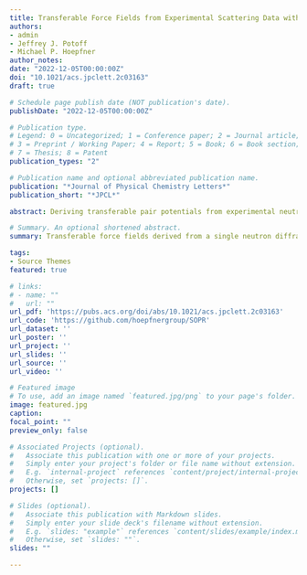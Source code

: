 ```yaml
---
title: Transferable Force Fields from Experimental Scattering Data with Machine Learning Assisted Structure Refinement
authors:
- admin
- Jeffrey J. Potoff
- Michael P. Hoepfner
author_notes:
date: "2022-12-05T00:00:00Z"
doi: "10.1021/acs.jpclett.2c03163"
draft: true

# Schedule page publish date (NOT publication's date).
publishDate: "2022-12-05T00:00:00Z"

# Publication type.
# Legend: 0 = Uncategorized; 1 = Conference paper; 2 = Journal article;
# 3 = Preprint / Working Paper; 4 = Report; 5 = Book; 6 = Book section;
# 7 = Thesis; 8 = Patent
publication_types: "2"

# Publication name and optional abbreviated publication name.
publication: "*Journal of Physical Chemistry Letters*"
publication_short: "*JPCL*"

abstract: Deriving transferable pair potentials from experimental neutron and X-ray scattering measurements has been a longstanding challenge in condensed matter physics. State-of-the-art scattering analysis techniques estimate real-space microstructure from reciprocal-space total scattering data by refining pair potentials to obtain agreement between simulated and experimental results. Prior attempts to apply these potentials with molecular simulations have revealed inaccurate predictions of thermodynamic fluid properties. In this Letter, a machine learning assisted structure-inversion method applied to neutron scattering patterns of the noble gases (Ne, Ar, Kr, and Xe) is shown to recover transferable pair potentials that accurately reproduce both microstructure and vapor–liquid equilibria from the triple to critical point. Therefore, it is concluded that a single neutron scattering measurement is sufficient to predict macroscopic thermodynamic properties over a wide range of states and provide novel insight into local atomic forces in dense monatomic systems.

# Summary. An optional shortened abstract.
summary: Transferable force fields derived from a single neutron diffraction measurement are shown to predict complex emergent properties in liquids.

tags:
- Source Themes
featured: true

# links:
# - name: ""
#   url: ""
url_pdf: 'https://pubs.acs.org/doi/abs/10.1021/acs.jpclett.2c03163'
url_code: 'https://github.com/hoepfnergroup/SOPR'
url_dataset: ''
url_poster: ''
url_project: ''
url_slides: ''
url_source: ''
url_video: ''

# Featured image
# To use, add an image named `featured.jpg/png` to your page's folder. 
image: featured.jpg
caption: 
focal_point: ""
preview_only: false

# Associated Projects (optional).
#   Associate this publication with one or more of your projects.
#   Simply enter your project's folder or file name without extension.
#   E.g. `internal-project` references `content/project/internal-project/index.md`.
#   Otherwise, set `projects: []`.
projects: []

# Slides (optional).
#   Associate this publication with Markdown slides.
#   Simply enter your slide deck's filename without extension.
#   E.g. `slides: "example"` references `content/slides/example/index.md`.
#   Otherwise, set `slides: ""`.
slides: ""

---
```

